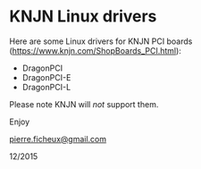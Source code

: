 # KNJN Linux drivers

Here are some Linux drivers for KNJN PCI boards (https://www.knjn.com/ShopBoards_PCI.html):

- DragonPCI
- DragonPCI-E
- DragonPCI-L

Please note KNJN will *not* support them.

Enjoy

pierre.ficheux@gmail.com

12/2015

